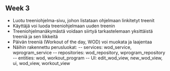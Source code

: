 ## Week 3

- Luotu treeniohjelma-sivu, johon listataan ohjelmaan linkitetyt treenit
- Käyttäjä voi luoda treeniohjelmaan uuden treenin
- Treeniohjelmanäkymästä voidaan siirtyä tarkastelemaan yksittäistä treeniä ja sen liikkeitä
- Päivän treeniä (Workout of the day, WOD) voi muokata ja laajentaa
- Näihin rakennettu perusluokat:
-- services: wod_service, wprogram_service
-- repositories: wod_repository, wprogram_repository
-- entities: wod, workout_program
-- UI: edit_wod_view, new_wod_view, ui, wod_view, workout_view